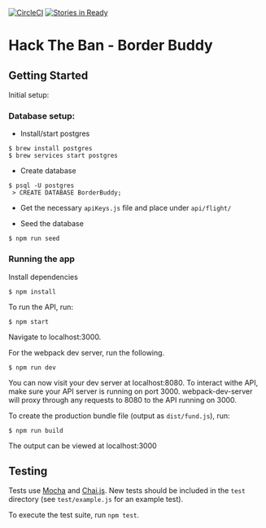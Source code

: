 [![CircleCI](https://circleci.com/gh/Bodhisattva2-0/Border-Buddy/tree/master.svg?style=svg&circle-token=413dc34842aab4feeba91197e6a52c5ee22defa4)](https://circleci.com/gh/Bodhisattva2-0/Border-Buddy/tree/master)
[![Stories in Ready](https://badge.waffle.io/EmilyDev/Hack-The-Ban.png?label=ready&title=Ready)](https://waffle.io/EmilyDev/Hack-The-Ban)
# Hack The Ban - Border Buddy
## Getting Started

Initial setup: 

### Database setup:

- Install/start postgres
 
```
$ brew install postgres
$ brew services start postgres
```

- Create database

```
$ psql -U postgres
 > CREATE DATABASE BorderBuddy;
```
- Get the necessary `apiKeys.js` file and place under `api/flight/`

- Seed the database

```
$ npm run seed
```

### Running the app

Install dependencies

```
$ npm install
```

To run the API, run: 

```
$ npm start
```

Navigate to localhost:3000.

For the webpack dev server, run the following.

```
$ npm run dev
```

You can now visit your dev server at localhost:8080. To interact withe API, make sure your API server is running on port 3000.
webpack-dev-server will proxy through any requests to 8080 to the API running on 3000.

To create the production bundle file (output as `dist/fund.js`), run:

```
$ npm run build
```

The output can be viewed at localhost:3000

## Testing

Tests use [Mocha](http://mochajs.org/) and [Chai.js](http://chaijs.com/). New tests should be included in the `test` directory (see `test/example.js` for an example test).

To execute the test suite, run `npm test`.
